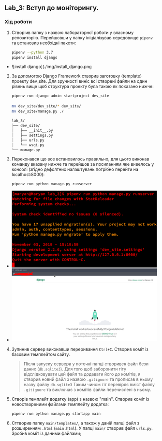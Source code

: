 ## Lab_3: Вступ до моніторингу.

### Хід роботи
1. Створіив папку з назвою лабораторної роботи у власному репозиторію. Перейшовши у папку ініціалізував середовище `pipenv` та встановив необхідні пакети:
    ```bash
    pipenv --python 3.7
    pipenv install django
    ```
  - ![install django](./img/install_django.png
  
2. За допомогою Django Framework створив заготовку (template)  проекту dev_site.  Для зручності виніс всі створені файли на один рівень вище щоб структура проекту була такою як показано нижче: 
    ```bash
    pipenv run django-admin startproject dev_site
    
    mv dev_site/dev_site/* dev_site/
    mv dev_site/manage.py ./
    ```
    ```text
    lab_3/
    ├── dev_site/
    │   ├── __init__.py
    │   ├── settings.py
    │   ├── urls.py
    │   └── wsgi.py
    └── manage.py
    ```
3. Переконався що все встановилось правильно, для цього  виконав команду вказану нижче та перейшов за посиланням яке вивелось у консолі (згідно дефолтних налаштувань потрібно перейти на localhost:8000):
    ```bash
    pipenv run python manage.py runserver
    ```
  - ![django test console](./img/django_test_console.png)
  - ![django test console](./img/django_test_browser.png)
  
4. Зупинив сервер виконавши переривання `Ctrl+C`. Створив коміт із базовим темплейтом сайту. 
    > Після запуску сервера у поточні папці створився файл бези даних (`db.sqlite3`).
    > Для того щоб заборонити гіту відслідковувати цей файл та додавати його до комітів, я створив новий файл з назвою `.gitignore` та прописав в ньому назву файлу `db.sqlite3`
    > Таким чином гіт перевіряє вміст файлу `.gitignore` та виключає з комітів файли перечислені в ньому.
    
5. Cтворів темплейт додатку (app) з назвою "main". Створив коміт із новоствореними файлами темплейту додатка:
    ```bash
    pipenv run python manage.py startapp main
    ```
6. Cттворив папку `main/templates/`, а також у даній папці файл з розширенням `.html` (`main.html`). У папці `main/` створив файл `urls.py`. Зробив коміт із даними файлами;
